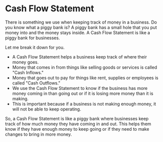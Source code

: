 # Cash Flow Statement

There is something we use when keeping track of money in a business. Do you know what a piggy bank is? A piggy bank has a small hole that you put money into and the money stays inside. A Cash Flow Statement is like a piggy bank for businesses. 

Let me break it down for you. 

* A Cash Flow Statement helps a business keep track of where their money goes. 
* Money that comes in from things like selling goods or services is called "Cash Inflows." 
* Money that goes out to pay for things like rent, supplies or employees is called "Cash Outflows." 
* We use the Cash Flow Statement to know if the business has more money coming in than going out or if it is losing more money than it is making. 
* This is important because if a business is not making enough money, it will not be able to keep operating. 

So, a Cash Flow Statement is like a piggy bank where businesses keep track of how much money they have coming in and out. This helps them know if they have enough money to keep going or if they need to make changes to bring in more money.
